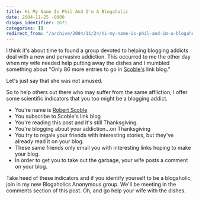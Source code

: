 ```yaml
---
title: Hi My Name Is Phil And I'm A Blogaholic
date: 2004-11-25 -0800
disqus_identifier: 1671
categories: []
redirect_from: "/archive/2004/11/24/hi-my-name-is-phil-and-im-a-blogaholic.aspx/"
---
```


I think it's about time to found a group devoted to helping blogging
addicts deal with a new and pervasive addiction. This occurred to me the
other day when my wife needed help putting away the dishes and I mumbled
something about "Only 86 more entries to go in
[Scoble's](http://www.kunal.org/scoble/) link blog."

Let's just say that she was not amused.

So to help others out there who may suffer from the same affliction, I
offer some scientific indicators that you too might be a blogging
addict.

-   You're name is [Robert Scoble](http://radio.weblogs.com/0001011/)
-   You subscribe to Scoble's link blog
-   You're reading this post and it's still Thanksgiving.
-   You're blogging about your addiction...on Thanksgiving
-   You try to regale your friends with interesting stories, but they've
    already read it on your blog.
-   These same friends only email you with interesting links hoping to
    make your blog.
-   In order to get you to take out the garbage, your wife posts a
    comment on your blog.

Take heed of these indicators and if you identify yourself to be a
blogaholic, join in my new Blogaholics Anonymous group. We'll be meeting
in the comments section of this post. Oh, and go help your wife with the
dishes.

